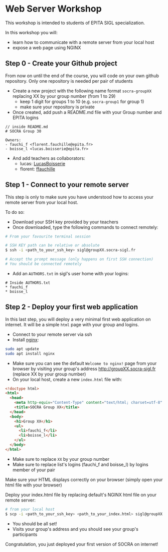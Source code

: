 # Web Server Workshop

This workshop is intended to students of EPITA SIGL specialization.

In this workshop you will:
- learn how to communicate with a remote server from your local host
- expose a web page using NGINX

## Step 0 - Create your Github project

From now on until the end of the course, you will code on your own github repository.
Only one repository is needed per pair of students

- Create a new project with the following name format `socra-groupXX` replacing XX by your group number (from 1 to 29)
  - keep 1 digit for groups 1 to 10 (e.g. `socra-group1` for group 1)
  - make sure your repository is private
- Once created, add push a README.md file with your Group number and EPITA logins
```plain
// inside README.md
# SOCRA Group 30

Owners:
- fauchi_f <florent.fauchille@epita.fr>
- boisse_l <lucas.boisserie@epita.fr>
```
- And add teachers as collaborators:
  - lucas: [LucasBoisserie](https://github.com/LucasBoisserie)
  - florent: [ffauchille](https://github.com/ffauchille)

## Step 1 - Connect to your remote server

This step is only to make sure you have understood how to access your remote server from your local host.

To do so:
- Download your SSH key provided by your teachers
- Once downloaded, type the following commands to connect remotely:
```sh
# From your favourite terminal session

# SSH KEY path can be relative or absolute
$ ssh -i <path_to_your_ssh_key> sigl@groupXX.socra-sigl.fr

# Accept the prompt message (only happens on first SSH connection)
# You should be connected remotely
```
- Add an `AUTHORS.txt` in sigl's user home with your logins:
```plain
# Inside AUTHORS.txt
* fauchi_f
* boisse_l
```

## Step 2 - Deploy your first web application

In this last step, you will deploy a very minimal first web application on internet.
It will be a simple `html` page with your group and logins.

- Connect to your remote server via ssh
- Install [nginx](https://ubuntu.com/tutorials/install-and-configure-nginx#2-installing-nginx):
```sh
sudo apt update
sudo apt install nginx
```
- Make sure you can see the default `Welcome to nginx!` page from your browser by visiting your group's address http://groupXX.socra-sigl.fr (replace XX by your group number)
- On your local host, create a new `index.html` file with:
```html
<!doctype html>
<html>
  <head>
    <meta http-equiv="Content-Type" content="text/html; charset=utf-8" />
    <title>SOCRA Group XX</title>
  </head>
  <body>
    <h1>Group XX</h1>
    <ul>
      <li>fauchi_f</li>
      <li>boisse_l</li>
    </ul>
  </body>
</html>

``` 
- Make sure to replace `XX` by your group number
- Make sure to replace list's logins (fauchi_f and boisse_l) by logins member of your pair

Make sure your HTML displays correctly on your browser (simply open your html file with your browser)

Deploy your index.html file by replacing default's NGINX html file on your remote server:
```sh
# from your local host
$ scp -i <path_to_your_ssh_key> <path_to_your_index.html> sigl@groupXX.socra-sigl.fr:/usr/share/nginx/html/index.html
```
- You should be all set! 
- Visits your group's address and you should see your group's participants

Congratulation, you just deployed your first version of SOCRA on internet!

